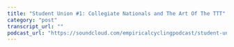 ```yaml
---
title: "Student Union #1: Collegiate Nationals and The Art Of The TTT"
category: "post"
transcript_url: ""
podcast_url: "https://soundcloud.com/empiricalcyclingpodcast/student-union-1-collegiate-nationals-and-the-art-of-the-ttt"
---
```

